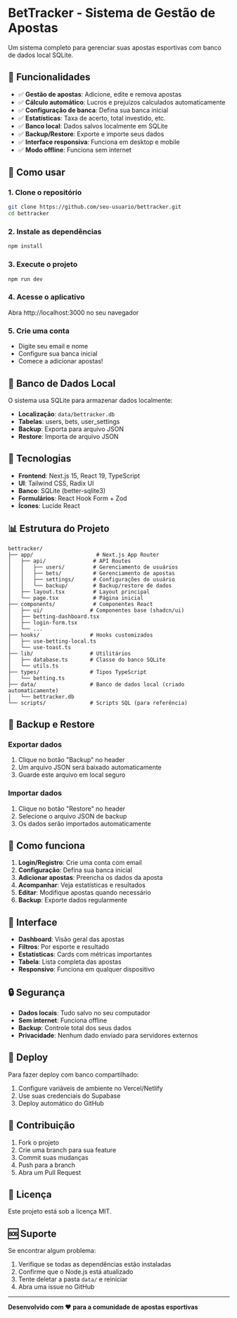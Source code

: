 # BetTracker - Sistema de Gestão de Apostas

Um sistema completo para gerenciar suas apostas esportivas com banco de dados local SQLite.

## 🌟 Funcionalidades

- ✅ **Gestão de apostas**: Adicione, edite e remova apostas
- ✅ **Cálculo automático**: Lucros e prejuízos calculados automaticamente
- ✅ **Configuração de banca**: Defina sua banca inicial
- ✅ **Estatísticas**: Taxa de acerto, total investido, etc.
- ✅ **Banco local**: Dados salvos localmente em SQLite
- ✅ **Backup/Restore**: Exporte e importe seus dados
- ✅ **Interface responsiva**: Funciona em desktop e mobile
- ✅ **Modo offline**: Funciona sem internet

## 🚀 Como usar

### 1. Clone o repositório
```bash
git clone https://github.com/seu-usuario/bettracker.git
cd bettracker
```

### 2. Instale as dependências
```bash
npm install
```

### 3. Execute o projeto
```bash
npm run dev
```

### 4. Acesse o aplicativo
Abra http://localhost:3000 no seu navegador

### 5. Crie uma conta
- Digite seu email e nome
- Configure sua banca inicial
- Comece a adicionar apostas!

## 💾 Banco de Dados Local

O sistema usa SQLite para armazenar dados localmente:

- **Localização**: `data/bettracker.db`
- **Tabelas**: users, bets, user_settings
- **Backup**: Exporta para arquivo JSON
- **Restore**: Importa de arquivo JSON

## 🔧 Tecnologias

- **Frontend**: Next.js 15, React 19, TypeScript
- **UI**: Tailwind CSS, Radix UI
- **Banco**: SQLite (better-sqlite3)
- **Formulários**: React Hook Form + Zod
- **Ícones**: Lucide React

## 📊 Estrutura do Projeto

```
bettracker/
├── app/                    # Next.js App Router
│   ├── api/               # API Routes
│   │   ├── users/         # Gerenciamento de usuários
│   │   ├── bets/          # Gerenciamento de apostas
│   │   ├── settings/      # Configurações do usuário
│   │   └── backup/        # Backup/restore de dados
│   ├── layout.tsx         # Layout principal
│   └── page.tsx           # Página inicial
├── components/            # Componentes React
│   ├── ui/               # Componentes base (shadcn/ui)
│   ├── betting-dashboard.tsx
│   ├── login-form.tsx
│   └── ...
├── hooks/                # Hooks customizados
│   ├── use-betting-local.ts
│   └── use-toast.ts
├── lib/                  # Utilitários
│   ├── database.ts       # Classe do banco SQLite
│   └── utils.ts
├── types/                # Tipos TypeScript
│   └── betting.ts
├── data/                 # Banco de dados local (criado automaticamente)
│   └── bettracker.db
└── scripts/              # Scripts SQL (para referência)
```

## 🔄 Backup e Restore

### Exportar dados
1. Clique no botão "Backup" no header
2. Um arquivo JSON será baixado automaticamente
3. Guarde este arquivo em local seguro

### Importar dados
1. Clique no botão "Restore" no header
2. Selecione o arquivo JSON de backup
3. Os dados serão importados automaticamente

## 🎯 Como funciona

1. **Login/Registro**: Crie uma conta com email
2. **Configuração**: Defina sua banca inicial
3. **Adicionar apostas**: Preencha os dados da aposta
4. **Acompanhar**: Veja estatísticas e resultados
5. **Editar**: Modifique apostas quando necessário
6. **Backup**: Exporte dados regularmente

## 📱 Interface

- **Dashboard**: Visão geral das apostas
- **Filtros**: Por esporte e resultado
- **Estatísticas**: Cards com métricas importantes
- **Tabela**: Lista completa das apostas
- **Responsivo**: Funciona em qualquer dispositivo

## 🔒 Segurança

- **Dados locais**: Tudo salvo no seu computador
- **Sem internet**: Funciona offline
- **Backup**: Controle total dos seus dados
- **Privacidade**: Nenhum dado enviado para servidores externos

## 🚀 Deploy

Para fazer deploy com banco compartilhado:

1. Configure variáveis de ambiente no Vercel/Netlify
2. Use suas credenciais do Supabase
3. Deploy automático do GitHub

## 🤝 Contribuição

1. Fork o projeto
2. Crie uma branch para sua feature
3. Commit suas mudanças
4. Push para a branch
5. Abra um Pull Request

## 📄 Licença

Este projeto está sob a licença MIT.

## 🆘 Suporte

Se encontrar algum problema:

1. Verifique se todas as dependências estão instaladas
2. Confirme que o Node.js está atualizado
3. Tente deletar a pasta `data/` e reiniciar
4. Abra uma issue no GitHub

---

**Desenvolvido com ❤️ para a comunidade de apostas esportivas** 